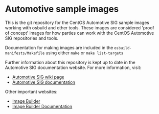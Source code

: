 # Automotive sample images

This is the git repository for the CentOS Automotive SIG sample images
working with osbuild and other tools. These images are considered 'proof
of concept' images for how parties can work with the CentOS Automotive SIG
repositories and tools.

Documentation for making images are included in the
`osbuild-manifests/Makefile` using either `make` or `make list-targets`

Further information about this repository is kept up to date in the
Automotive SIG documentation website. For more information, visit:

* [Automotive SIG wiki page](https://wiki.centos.org/SpecialInterestGroup/Automotive)
* [Automotive SIG documentation](https://sigs.centos.org/automotive)


Other important websites:
* [Image Builder](https://www.osbuild.org/)
* [Image Builder Documentation](https://www.osbuild.org/guides/introduction.html)
  
  

